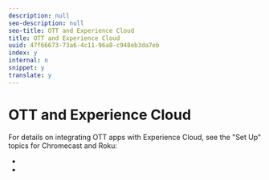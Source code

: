 ```yaml
---
description: null
seo-description: null
seo-title: OTT and Experience Cloud
title: OTT and Experience Cloud
uuid: 47f66673-73a6-4c11-96a8-c948eb3da7eb
index: y
internal: n
snippet: y
translate: y
---
```


# OTT and Experience Cloud

For details on integrating OTT apps with Experience Cloud, see the "Set Up" topics for Chromecast and Roku:

* [](../../sdk-implement/setup/set-up-chromecast.md)
* [](../../sdk-implement/setup/set-up-roku.md)

